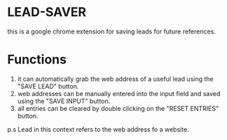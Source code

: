 # LEAD-SAVER

this is a google chrome extension for saving leads for future references.

# Functions

1. it can automatically grab the web address of a useful lead using the "SAVE LEAD" button.
2. web addresses can be manually entered into the input field and saved using the "SAVE INPUT" button.
3. all entries can be cleared by double clicking on the "RESET ENTRIES" button.

p.s Lead in this context refers to the web address fo a website.
